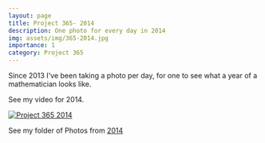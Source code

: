 ```yaml
---
layout: page
title: Project 365- 2014
description: One photo for every day in 2014
img: assets/img/365-2014.jpg
importance: 1
category: Project 365
---
```


Since 2013 I've been taking a photo per day, for one to see what a year of a mathematician looks like.

See my video for 2014.

[![Project 365 2014](http://img.youtube.com/vi/QZOZaG1Fd-o/0.jpg)](http://www.youtube.com/watch?v=QZOZaG1Fd-o "Project 365 2014")

See my folder of Photos from [2014](https://sites.google.com/view/project365-2014)
